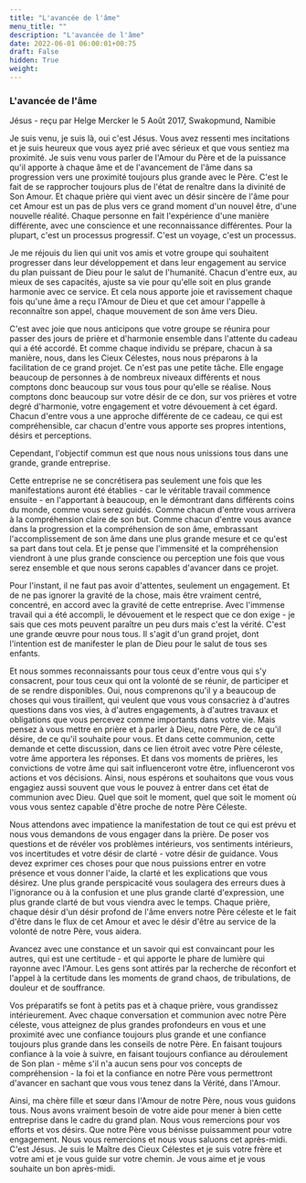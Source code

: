 ```yaml
---
title: "L'avancée de l'âme"
menu_title: ""
description: "L'avancée de l'âme"
date: 2022-06-01 06:00:01+00:75
draft: False
hidden: True
weight:
---
```

### L'avancée de l'âme

Jésus - reçu par Helge Mercker le 5 Août 2017, Swakopmund, Namibie

Je suis venu, je suis là, oui c'est Jésus. Vous avez ressenti mes incitations et je suis heureux que vous ayez prié avec sérieux et que vous sentiez ma proximité. Je suis venu vous parler de l'Amour du Père et de la puissance qu'il apporte à chaque âme et de l'avancement de l'âme dans sa progression vers une proximité toujours plus grande avec le Père. C'est le fait de se rapprocher toujours plus de l'état de renaître dans la divinité de Son Amour. Et chaque prière qui vient avec un désir sincère de l'âme pour cet Amour est un pas de plus vers ce grand moment d'un nouvel être, d'une nouvelle réalité. Chaque personne en fait l'expérience d'une manière différente, avec une conscience et une reconnaissance différentes. Pour la plupart, c'est un processus progressif. C'est un voyage, c'est un processus.

Je me réjouis du lien qui unit vos amis et votre groupe qui souhaitent progresser dans leur développement et dans leur engagement au service du plan puissant de Dieu pour le salut de l'humanité. Chacun d'entre eux, au mieux de ses capacités, ajuste sa vie pour qu'elle soit en plus grande harmonie avec ce service. Et cela nous apporte joie et ravissement chaque fois qu'une âme a reçu l'Amour de Dieu et que cet amour l'appelle à reconnaître son appel, chaque mouvement de son âme vers Dieu.

C'est avec joie que nous anticipons que votre groupe se réunira pour passer des jours de prière et d'harmonie ensemble dans l'attente du cadeau qui a été accordé. Et comme chaque individu se prépare, chacun à sa manière, nous, dans les Cieux Célestes, nous nous préparons à la facilitation de ce grand projet. Ce n'est pas une petite tâche. Elle engage beaucoup de personnes à de nombreux niveaux différents et nous comptons donc beaucoup sur vous tous pour qu'elle se réalise. Nous comptons donc beaucoup sur votre désir de ce don, sur vos prières et votre degré d'harmonie, votre engagement et votre dévouement à cet égard. Chacun d'entre vous a une approche différente de ce cadeau, ce qui est compréhensible, car chacun d'entre vous apporte ses propres intentions, désirs et perceptions. 

Cependant, l'objectif commun est que nous nous unissions tous dans une grande, grande entreprise. 

Cette entreprise ne se concrétisera pas seulement une fois que les manifestations auront été établies - car le véritable travail commence ensuite - en l'apportant à beaucoup, en le démontrant dans différents coins du monde, comme vous serez guidés. Comme chacun d'entre vous arrivera à la compréhension claire de son but. Comme chacun d'entre vous avance dans la progression et la compréhension de son âme, embrassant l'accomplissement de son âme dans une plus grande mesure et ce qu'est sa part dans tout cela. Et je pense que l'immensité et la compréhension viendront à une plus grande conscience ou perception une fois que vous serez ensemble et que nous serons capables d'avancer dans ce projet.

Pour l'instant, il ne faut pas avoir d'attentes, seulement un engagement. Et de ne pas ignorer la gravité de la chose, mais être vraiment centré, concentré, en accord avec la gravité de cette entreprise. Avec l'immense travail qui a été accompli, le dévouement et le respect que ce don exige - je sais que ces mots peuvent paraître un peu durs mais c'est la vérité. C'est une grande œuvre pour nous tous. Il s'agit d'un grand projet, dont l'intention est de manifester le plan de Dieu pour le salut de tous ses enfants.

Et nous sommes reconnaissants pour tous ceux d'entre vous qui s'y consacrent, pour tous ceux qui ont la volonté de se réunir, de participer et de se rendre disponibles. Oui, nous comprenons qu'il y a beaucoup de choses qui vous tiraillent, qui veulent que vous vous consacriez à d'autres questions dans vos vies, à d'autres engagements, à d'autres travaux et obligations que vous percevez comme importants dans votre vie. Mais pensez à vous mettre en prière et à parler à Dieu, notre Père, de ce qu'il désire, de ce qu'il souhaite pour vous. Et dans cette communion, cette demande et cette discussion, dans ce lien étroit avec votre Père céleste, votre âme apportera les réponses. Et dans vos moments de prières, les convictions de votre âme qui sait influenceront votre être, influenceront vos actions et vos décisions. Ainsi, nous espérons et souhaitons que vous vous engagiez aussi souvent que vous le pouvez à entrer dans cet état de communion avec Dieu. Quel que soit le moment, quel que soit le moment où vous vous sentez capable d'être proche de notre Père Céleste.

Nous attendons avec impatience la manifestation de tout ce qui est prévu et nous vous demandons de vous engager dans la prière. De poser vos questions et de révéler vos problèmes intérieurs, vos sentiments intérieurs, vos incertitudes et votre désir de clarté - votre désir de guidance. Vous devez exprimer ces choses pour que nous puissions entrer en votre présence et vous donner l'aide, la clarté et les explications que vous désirez. Une plus grande perspicacité vous soulagera des erreurs dues à l'ignorance ou à la confusion et une plus grande clarté d'expression, une plus grande clarté de but vous viendra avec le temps. Chaque prière, chaque désir d'un désir profond de l'âme envers notre Père céleste et le fait d'être dans le flux de cet Amour et avec le désir d'être au service de la volonté de notre Père, vous aidera.

Avancez avec une constance et un savoir qui est convaincant pour les autres, qui est une certitude - et qui apporte le phare de lumière qui rayonne avec l'Amour. Les gens sont attirés par la recherche de réconfort et l'appel à la certitude dans les moments de grand chaos, de tribulations, de douleur et de souffrance.

Vos préparatifs se font à petits pas et à chaque prière, vous grandissez intérieurement. Avec chaque conversation et communion avec notre Père céleste, vous atteignez de plus grandes profondeurs en vous et une proximité avec une confiance toujours plus grande et une confiance toujours plus grande dans les conseils de notre Père. En faisant toujours confiance à la voie à suivre, en faisant toujours confiance au déroulement de Son plan - même s'il n'a aucun sens pour vos concepts de compréhension - la foi et la confiance en notre Père vous permettront d'avancer en sachant que vous vous tenez dans la Vérité, dans l'Amour.

Ainsi, ma chère fille et sœur dans l'Amour de notre Père, nous vous guidons tous. Nous avons vraiment besoin de votre aide pour mener à bien cette entreprise dans le cadre du grand plan. Nous vous remercions pour vos efforts et vos désirs. Que notre Père vous bénisse puissamment pour votre engagement. Nous vous remercions et nous vous saluons cet après-midi. C'est Jésus. Je suis le Maître des Cieux Célestes et je suis votre frère et votre ami et je vous guide sur votre chemin. Je vous aime et je vous souhaite un bon après-midi.

